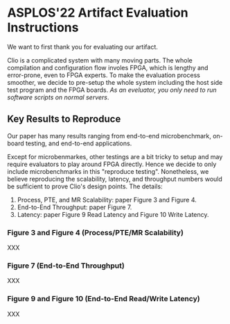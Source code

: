 # ASPLOS'22 Artifact Evaluation Instructions

We want to first thank you for evaluating our artifact.

Clio is a complicated system with many moving parts.
The whole compilation and configuration flow involes FPGA,
which is lengthy and error-prone, even to FPGA experts.
To make the evaluation process smoother, we decide to pre-setup the whole system including the host side test program and the FPGA boards. _As an eveluator, you only need to run software scripts on normal servers_.

## Key Results to Reproduce

Our paper has many results ranging from end-to-end microbenchmark, on-board testing, and end-to-end applications.

Except for microbenmarkes, other testings are a bit tricky to setup
and may require evaluators to play around FPGA directly.
Hence we decide to only include microbenchmarks in this "reproduce testing".
Nonetheless, we believe reproducing the scalability, latency, and throughput numbers would be sufficient to prove Clio's design points. The details:

1. Process, PTE, and MR Scalability: paper Figure 3 and Figure 4.
2. End-to-End Throughput: paper Figure 7.
3. Latency: paper Figure 9 Read Latency and Figure 10 Write Latency.

### Figure 3 and Figure 4 (Process/PTE/MR Scalability)

XXX

### Figure 7 (End-to-End Throughput)

XXX

### Figure 9 and Figure 10 (End-to-End Read/Write Latency)

XXX